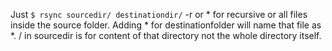 Just `$ rsync sourcedir/ destinationdir/`
-r or * for recursive or all files inside the source folder. Adding * for destinationfolder will name that file as *.
/ in sourcedir is for content of that directory not the whole directory itself.
